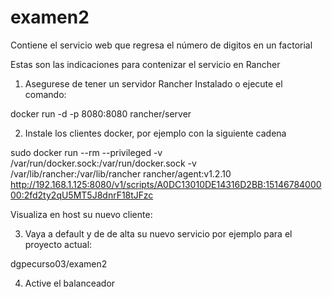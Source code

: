 # examen2
Contiene el servicio web que regresa el número de digitos en un factorial

Estas son las indicaciones para contenizar el servicio en Rancher

1. Asegurese de tener un servidor Rancher Instalado o ejecute el comando:

docker run -d -p 8080:8080 rancher/server


2. Instale los clientes docker, por ejemplo con la siguiente cadena

sudo docker run --rm --privileged -v /var/run/docker.sock:/var/run/docker.sock -v /var/lib/rancher:/var/lib/rancher rancher/agent:v1.2.10 http://192.168.1.125:8080/v1/scripts/A0DC13010DE14316D2BB:1514678400000:2fd2ty2qU5MT5J8dnrF18tJFzc

Visualiza en host su nuevo cliente:



3. Vaya a default y de de alta su nuevo servicio por ejemplo para el proyecto actual:

dgpecurso03/examen2

4. Active el balanceador

